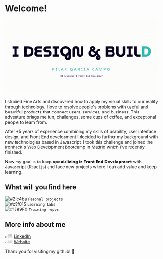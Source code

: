 # Welcome!

![Hi I'm UI Designer and Front End Developer](https://github.com/PiliGar/PiliGar/raw/master/video.gif)

I studied Fine Arts and discovered how to apply my visual skills to our reality through technology. I love to resolve people's problems with useful and beautiful products that connect users, services, and business. This adventure brings me fun, challenges, some cups of coffee, and exceptional people to learn from.

After +5 years of experience combining my skills of usability, user interface design, and Front End development I decided to further my background with new technologies based in Javascript. I took this challenge and joined the Ironhack's Web Development Bootcamp in Madrid which I've recently finished.

Now my goal is to keep **specializing in Front End Development** with Javascript (React.js) and face new projects where I can add value and keep learning.

## What will you find here

![#2fc4ba](https://via.placeholder.com/15/2fc4ba/000000?text=+) `Pesonal projects`
<br>
![#c5f015](https://via.placeholder.com/15/c5f015/000000?text=+) `Learning Labs`
<br>
![#1589F0](https://via.placeholder.com/15/1589F0/000000?text=+) `Training repos`
<br>

## More info about me

👉🏼 [LinkedIn](https://www.linkedin.com/in/pilargarciacampo)
<br>
👉🏼 [Website](https://www.pilargarciacampo.com)
<br>

Thank you for visiting my github! 💜
